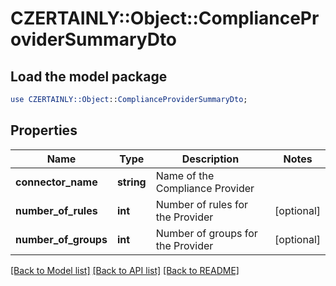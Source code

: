 # CZERTAINLY::Object::ComplianceProviderSummaryDto

## Load the model package
```perl
use CZERTAINLY::Object::ComplianceProviderSummaryDto;
```

## Properties
Name | Type | Description | Notes
------------ | ------------- | ------------- | -------------
**connector_name** | **string** | Name of the Compliance Provider | 
**number_of_rules** | **int** | Number of rules for the Provider | [optional] 
**number_of_groups** | **int** | Number of groups for the Provider | [optional] 

[[Back to Model list]](../README.md#documentation-for-models) [[Back to API list]](../README.md#documentation-for-api-endpoints) [[Back to README]](../README.md)


